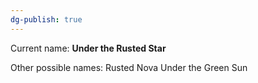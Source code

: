 ```yaml
---
dg-publish: true
---
```

Current name: **Under the Rusted Star**

Other possible names:
Rusted Nova
Under the Green Sun
